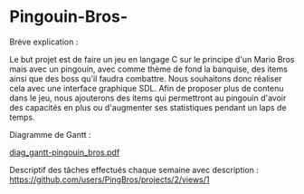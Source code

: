 # Pingouin-Bros-

Brève explication : 

Le but projet est de faire un jeu en langage C sur le principe d'un Mario Bros mais avec un pingouin, avec comme thème de fond la banquise, des items ainsi que des boss qu'il faudra combattre.
Nous souhaitons donc réaliser cela avec une interface graphique SDL. Afin de proposer plus de contenu dans le jeu, nous ajouterons des items qui permettront au pingouin d'avoir des capacités en plus ou d'augmenter ses statistiques pendant un laps de temps.


Diagramme de Gantt :

[diag_gantt-pingouin_bros.pdf](https://github.com/PingBros/Pingouin-Bros-/files/10520238/diag_gantt-pingouin_bros.pdf)

Descriptif des tâches effectués chaque semaine avec description :
https://github.com/users/PingBros/projects/2/views/1
